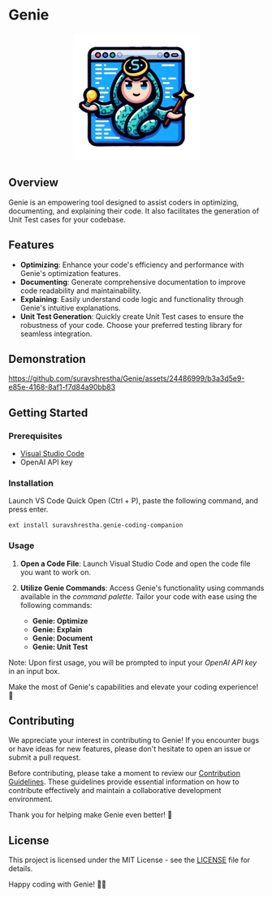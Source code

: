# Genie

<div align="center"> 
  <img src="./images/icon.png" width=250 height=250 />
</div>

## Overview

Genie is an empowering tool designed to assist coders in optimizing, documenting, and explaining their code. It also facilitates the generation of Unit Test cases for your codebase.

## Features

- **Optimizing**: Enhance your code's efficiency and performance with Genie's optimization features.
- **Documenting**: Generate comprehensive documentation to improve code readability and maintainability.
- **Explaining**: Easily understand code logic and functionality through Genie's intuitive explanations.
- **Unit Test Generation**: Quickly create Unit Test cases to ensure the robustness of your code. Choose your preferred testing library for seamless integration.

## Demonstration

https://github.com/suravshrestha/Genie/assets/24486999/b3a3d5e9-e85e-4168-8af1-f7d84a90bb83

## Getting Started

### Prerequisites

- [Visual Studio Code](https://code.visualstudio.com/download)
- OpenAI API key

### Installation

Launch VS Code Quick Open (Ctrl + P), paste the following command, and press enter.
```
ext install suravshrestha.genie-coding-companion
```

### Usage

1. **Open a Code File**: Launch Visual Studio Code and open the code file you want to work on.

2. **Utilize Genie Commands**: Access Genie's functionality using commands available in the _command palette_. Tailor your code with ease using the following commands:
   - **Genie: Optimize**
   - **Genie: Explain**
   - **Genie: Document**
   - **Genie: Unit Test**

Note: Upon first usage, you will be prompted to input your _OpenAI API key_ in an input box.

Make the most of Genie's capabilities and elevate your coding experience! 🚀

## Contributing

We appreciate your interest in contributing to Genie! If you encounter bugs or have ideas for new features, please don't hesitate to open an issue or submit a pull request.

Before contributing, please take a moment to review our [Contribution Guidelines](CONTRIBUTING.md). These guidelines provide essential information on how to contribute effectively and maintain a collaborative development environment.

Thank you for helping make Genie even better! 🌟

## License

This project is licensed under the MIT License - see the [LICENSE](LICENSE) file for details.

Happy coding with Genie! 🧞‍♂️
